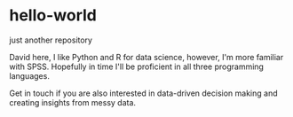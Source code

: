 # hello-world
just another repository

David here, I like Python and R for data science, however, I'm more familiar with SPSS.
Hopefully in time I'll be proficient in all three programming languages.

Get in touch if you are also interested in data-driven decision making and creating insights from messy data.
